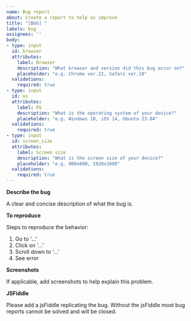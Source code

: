 ```yaml
---
name: Bug report
about: Create a report to help us improve
title: "[BUG] "
labels: bug
assignees: ''
body:
- type: input
  id: browser
  attributes:
    label: Browser
    description: "What browser and version did this bug occur on?"
    placeholder: "e.g. Chrome ver.22, Safari ver.10"
  validations:
    required: true
- type: input
  id: os
  attributes:
    label: OS
    description: "What is the operating system of your device?"
    placeholder: "e.g. Windows 10, iOS 14, Ubuntu 23.04"
  validations:
    required: true
- type: input
  id: screen_size
  attributes:
    label: Screen size
    description: "What is the screen size of your device?"
    placeholder: "e.g. 800x600, 1920x1080"
  validations:
    required: true
---
```


**Describe the bug**

A clear and concise description of what the bug is.

**To reproduce**

Steps to reproduce the behavior:
1. Go to '...'
2. Click on '...'
3. Scroll down to '...'
4. See error

**Screenshots**

If applicable, add screenshots to help explain this problem.

**JSFiddle**

Please add a jsFiddle replicating the bug. Without the jsFiddle most bug reports cannot be solved and will be closed.
